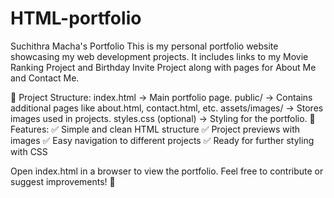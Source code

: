 # HTML-portfolio
Suchithra Macha's Portfolio
This is my personal portfolio website showcasing my web development projects. It includes links to my Movie Ranking Project and Birthday Invite Project along with pages for About Me and Contact Me.

📁 Project Structure:
index.html → Main portfolio page.
public/ → Contains additional pages like about.html, contact.html, etc.
assets/images/ → Stores images used in projects.
styles.css (optional) → Styling for the portfolio.
📌 Features:
✅ Simple and clean HTML structure
✅ Project previews with images
✅ Easy navigation to different projects
✅ Ready for further styling with CSS

Open index.html in a browser to view the portfolio.
Feel free to contribute or suggest improvements! 🎉
